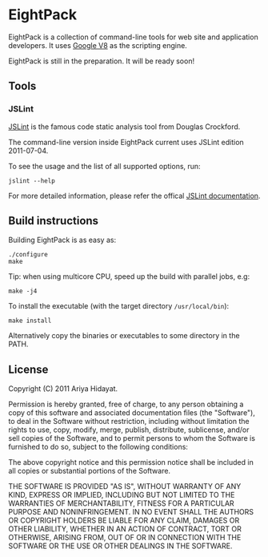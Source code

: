 # EightPack #

EightPack is a collection of command-line tools for web site and
application developers. It uses [Google V8](http://code.google.com/p/v8/)
as the scripting engine.

EightPack is still in the preparation. It will be ready soon!

## Tools ##

### JSLint ###

[JSLint](http://jslint.com) is the famous code static analysis tool from
Douglas Crockford.

The command-line version inside EightPack current uses JSLint edition
2011-07-04.

To see the usage and the list of all supported options, run:

    jslint --help

For more detailed information, please refer the offical [JSLint
documentation](http://www.jslint.com/lint.html#options).

## Build instructions ##

Building EightPack is as easy as:

    ./configure
    make

Tip: when using multicore CPU, speed up the build with parallel jobs, e.g:

    make -j4

To install the executable (with the target directory <code>/usr/local/bin</code>):

    make install

Alternatively copy the binaries or executables to some directory in the PATH.

## License ##

Copyright (C) 2011 Ariya Hidayat.

Permission is hereby granted, free of charge, to any person obtaining a copy
of this software and associated documentation files (the "Software"), to deal
in the Software without restriction, including without limitation the rights
to use, copy, modify, merge, publish, distribute, sublicense, and/or sell
copies of the Software, and to permit persons to whom the Software is
furnished to do so, subject to the following conditions:

The above copyright notice and this permission notice shall be included in
all copies or substantial portions of the Software.

THE SOFTWARE IS PROVIDED "AS IS", WITHOUT WARRANTY OF ANY KIND, EXPRESS OR
IMPLIED, INCLUDING BUT NOT LIMITED TO THE WARRANTIES OF MERCHANTABILITY,
FITNESS FOR A PARTICULAR PURPOSE AND NONINFRINGEMENT. IN NO EVENT SHALL THE
AUTHORS OR COPYRIGHT HOLDERS BE LIABLE FOR ANY CLAIM, DAMAGES OR OTHER
LIABILITY, WHETHER IN AN ACTION OF CONTRACT, TORT OR OTHERWISE, ARISING FROM,
OUT OF OR IN CONNECTION WITH THE SOFTWARE OR THE USE OR OTHER DEALINGS IN
THE SOFTWARE.
